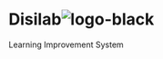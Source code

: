 # Disilab![logo-black](https://github.com/NimilRl/Disilab/assets/90232167/02d5a4bb-681a-4b70-b2d6-621cab27205f)

Learning Improvement System

